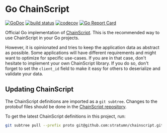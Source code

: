 # Go ChainScript

[![GoDoc](https://godoc.org/github.com/stratumn/go-chainscript?status.svg)](https://godoc.org/github.com/stratumn/go-chainscript)
[![build status](https://travis-ci.org/stratumn/go-chainscript.svg?branch=master)](https://travis-ci.org/stratumn/go-chainscript)
[![codecov](https://codecov.io/gh/stratumn/go-chainscript/branch/master/graph/badge.svg)](https://codecov.io/gh/stratumn/go-chainscript)
[![Go Report Card](https://goreportcard.com/badge/github.com/stratumn/go-chainscript)](https://goreportcard.com/report/github.com/stratumn/go-chainscript)

Official Go implementation of [ChainScript](https://github.com/stratumn/chainscript).
This is the recommended way to use ChainScript in your Go projects.

However, it is opinionated and tries to keep the application data as abstract
as possible. Some applications will have different requirements and might
want to optimize for specific use-cases. If you are in that case, don't
hesitate to implement your own ChainScript library.
If you do so, don't forget to set the `client_id` field to make it easy for
others to deserialize and validate your data.

## Updating ChainScript

The ChainScript definitions are imported as a `git subtree`.
Changes to the protobuf files should be done in the
[ChainScript repository](https://github.com/stratumn/chainscript).

To get the latest ChainScript definitions in this project, run:

```bash
git subtree pull --prefix proto git@github.com:stratumn/chainscript.git master --squash
```

